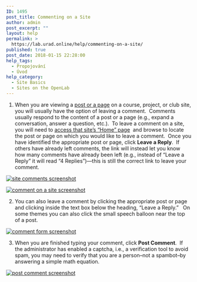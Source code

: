 ```yaml
---
ID: 1495
post_title: Commenting on a Site
author: admin
post_excerpt: ""
layout: help
permalink: >
  https://lab.urad.online/help/commenting-on-a-site/
published: true
post_date: 2018-01-15 22:28:00
help_tags:
  - Propojování
  - Úvod
help_category:
  - Site Basics
  - Sites on the OpenLab
---
```

1. When you are viewing a <a title="Building blocks: posts, pages, widgets, and plugins" href="https://lab.urad.online/blog/help/building-blocks-posts-pages-widgets-and-plugins/">post or a page</a> on a course, project, or club site, you will usually have the option of leaving a comment.  Comments usually respond to the content of a post or a page (e.g., expand a conversation, answer a question, etc.).  To leave a comment on a site, you will need to <a title="How do I get to my Site?" href="https://lab.urad.online/blog/help/how-do-i-get-to-my-site/">access that site’s “Home” page</a>  and browse to locate the post or page on which you would like to leave a comment.  Once you have identified the appropriate post or page, click <strong>Leave a Reply</strong>.  If others have already left comments, the link will instead let you know how many comments have already been left (e.g., instead of “Leave a Reply” it will read “4 Replies”)—this is still the correct link to leave your comment.

<a href="https://lab.urad.online/wp-content/uploads/2012/08/Commenting_on_a_Site1.png"><img class="alignnone size-full wp-image-3077" src="https://openlab.citytech.cuny.edu/wp-content/uploads/2012/08/Commenting_on_a_Site1.png" alt="site comments screenshot" /></a>

<a href="https://lab.urad.online/wp-content/uploads/2012/08/Commenting_on_a_Site2.png"><img class="alignnone size-full wp-image-3078" title="Commenting_on_a_Site2" src="https://openlab.citytech.cuny.edu/wp-content/uploads/2012/08/Commenting_on_a_Site2.png" alt="comment on a site screenshot" /></a>

2. You can also leave a comment by clicking the appropriate post or page and clicking inside the text box below the heading, “Leave a Reply.”   On some themes you can also click the small speech balloon near the top of a post.

<a href="https://lab.urad.online/wp-content/uploads/2012/08/Commenting_on_a_Site3.png"><img class="alignnone size-full wp-image-3079" title="Commenting_on_a_Site3" src="https://openlab.citytech.cuny.edu/wp-content/uploads/2012/08/Commenting_on_a_Site3.png" alt="comment form screenshot" /></a>

3. When you are finished typing your comment, click <strong>Post Comment</strong>.  If the administrator has enabled a captcha, i.e., a verification tool to avoid spam, you may need to verify that you are a person–not a spambot–by answering a simple math equation.

<a href="https://lab.urad.online/wp-content/uploads/2012/08/Commenting_on_a_Site4.png"><img class="alignnone size-full wp-image-3080" title="Commenting_on_a_Site4" src="https://openlab.citytech.cuny.edu/wp-content/uploads/2012/08/Commenting_on_a_Site4.png" alt="post comment screenshot" /></a>